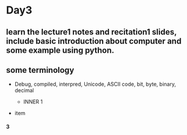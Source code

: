 # Day3
## learn the lecture1 notes and recitation1 slides, include basic introduction about computer and some example using python.

## some terminology


- Debug, compiled, interpred, Unicode, ASCII code, bit, byte, binary, decimal
  - INNER 1
  
- item


#### 3